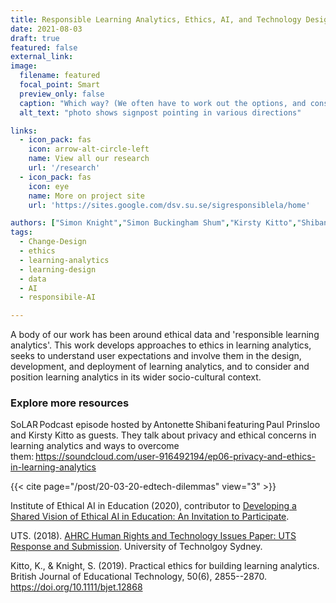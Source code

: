 ```yaml
---
title: Responsible Learning Analytics, Ethics, AI, and Technology Design
date: 2021-08-03
draft: true
featured: false
external_link: 
image:
  filename: featured
  focal_point: Smart
  preview_only: false
  caption: "Which way? (We often have to work out the options, and consider if the marked paths - best trodden - are the best choices). Photo by Javier Allegue Barros on Unsplash"
  alt_text: "photo shows signpost pointing in various directions"

links:
  - icon_pack: fas
    icon: arrow-alt-circle-left
    name: View all our research
    url: '/research'
  - icon_pack: fas
    icon: eye
    name: More on project site
    url: 'https://sites.google.com/dsv.su.se/sigresponsiblela/home'

authors: ["Simon Knight","Simon Buckingham Shum","Kirsty Kitto","Shibani Antonette"]
tags: 
  - Change-Design
  - ethics
  - learning-analytics
  - learning-design
  - data
  - AI
  - responsibile-AI

---
```


A body of our work has been around ethical data and 'responsible learning analytics'. This work develops approaches to ethics in learning analytics, seeks to understand user expectations and involve them in the design, development, and deployment of learning analytics, and to consider and position learning analytics in its wider socio-cultural context.

### Explore more resources

SoLAR Podcast episode hosted by Antonette Shibani featuring Paul Prinsloo and Kirsty Kitto as guests. They talk about privacy and ethical concerns in learning analytics and ways to overcome them: <https://soundcloud.com/user-916492194/ep06-privacy-and-ethics-in-learning-analytics>  

{{< cite page="/post/20-03-20-edtech-dilemmas" view="3" >}}

Institute of Ethical AI in Education (2020), contributor to [Developing a Shared Vision of Ethical AI in Education: An Invitation to Participate](https://www.buckingham.ac.uk/wp-content/uploads/2020/09/Developing-a-Shared-Vision-of-Ethical-AI-in-Education-An-Invitation-to-Participate.pdf). 

UTS. (2018). [AHRC Human Rights and Technology Issues Paper: UTS Response and Submission](https://www.uts.edu.au/partners-and-community/initiatives/social-justice-uts/human-rights-and-technology). University of Technolgoy Sydney. 

Kitto, K., & Knight, S. (2019). Practical ethics for building learning analytics. British Journal of Educational Technology, 50(6), 2855--2870. <https://doi.org/10.1111/bjet.12868> 
